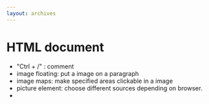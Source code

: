 ```yaml
---
layout: archives
---
```


# HTML document

- "Ctrl + /" : comment
- image floating: put a image on a paragraph
- image maps: make specified areas clickable in a image
- picture element: choose different sources depending on browser.
- 